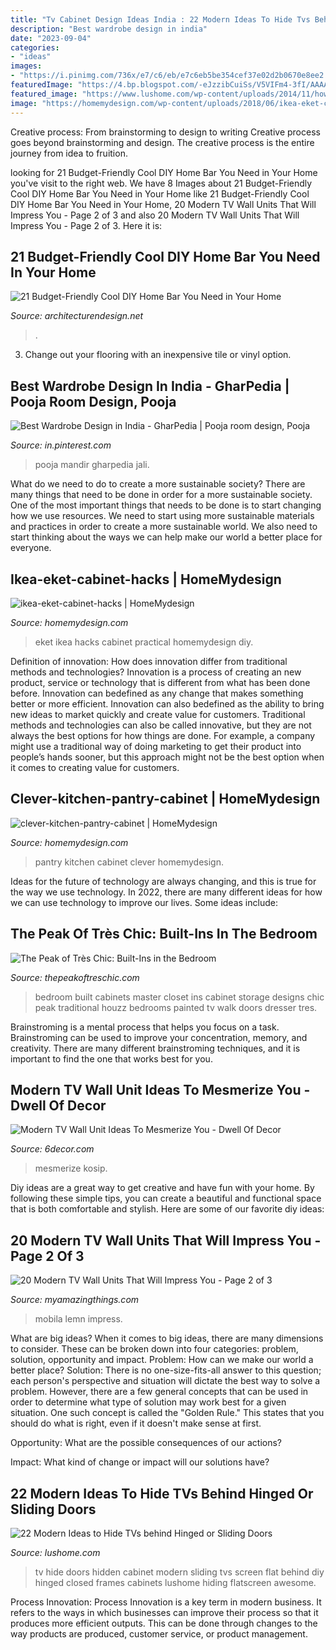 ```yaml
---
title: "Tv Cabinet Design Ideas India : 22 Modern Ideas To Hide Tvs Behind Hinged Or Sliding Doors"
description: "Best wardrobe design in india"
date: "2023-09-04"
categories:
- "ideas"
images:
- "https://i.pinimg.com/736x/e7/c6/eb/e7c6eb5be354cef37e02d2b0670e8ee2.jpg"
featuredImage: "https://4.bp.blogspot.com/-eJzzibCuiSs/V5VIFm4-3fI/AAAAAAAApLo/HgFwSne0shYSUeakZCmq7Bnqjz-NahKWACLcB/s1600/8.jpg"
featured_image: "https://www.lushome.com/wp-content/uploads/2014/11/how-hide-tv-doors-decorative-panels-15.jpg"
image: "https://homemydesign.com/wp-content/uploads/2018/06/ikea-eket-cabinet-hacks.jpg"
---
```



Creative process: From brainstorming to design to writing
Creative process goes beyond brainstorming and design. The creative process is the entire journey from idea to fruition.

	

		
looking for 21 Budget-Friendly Cool DIY Home Bar You Need in Your Home you've visit to the right web. We have 8 Images about 21 Budget-Friendly Cool DIY Home Bar You Need in Your Home like 21 Budget-Friendly Cool DIY Home Bar You Need in Your Home, 20 Modern TV Wall Units That Will Impress You - Page 2 of 3 and also 20 Modern TV Wall Units That Will Impress You - Page 2 of 3. Here it is:
		
    
## 21 Budget-Friendly Cool DIY Home Bar You Need In Your Home

<img loading=lazy src="https://cdn.architecturendesign.net/wp-content/uploads/2015/04/AD-DIY-Home-Bar-17.jpg" onerror="this.onerror=null;this.src='https://tse2.mm.bing.net/th?id=OIP.bLrXc1NFNDZFI8XtuOB1FAHaJ4&amp;pid=15.1';" alt="21 Budget-Friendly Cool DIY Home Bar You Need in Your Home">

_Source: architecturendesign.net_

>. 

	

3. Change out your flooring with an inexpensive tile or vinyl option.

    
## Best Wardrobe Design In India - GharPedia | Pooja Room Design, Pooja

<img loading=lazy src="https://i.pinimg.com/736x/e7/c6/eb/e7c6eb5be354cef37e02d2b0670e8ee2.jpg" onerror="this.onerror=null;this.src='https://tse1.mm.bing.net/th?id=OIP.0Og04lrM_y1pQnzZyqTGZwHaJ4&amp;pid=15.1';" alt="Best Wardrobe Design in India - GharPedia | Pooja room design, Pooja">

_Source: in.pinterest.com_

>pooja mandir gharpedia jali. 

	

What do we need to do to create a more sustainable society?
There are many things that need to be done in order for a more sustainable society. One of the most important things that needs to be done is to start changing how we use resources. We need to start using more sustainable materials and practices in order to create a more sustainable world. We also need to start thinking about the ways we can help make our world a better place for everyone.

    
## Ikea-eket-cabinet-hacks | HomeMydesign

<img loading=lazy src="https://homemydesign.com/wp-content/uploads/2018/06/ikea-eket-cabinet-hacks.jpg" onerror="this.onerror=null;this.src='https://tse4.mm.bing.net/th?id=OIP.xRcDEIgrw4gjmO0t_aR_EgHaJ4&amp;pid=15.1';" alt="ikea-eket-cabinet-hacks | HomeMydesign">

_Source: homemydesign.com_

>eket ikea hacks cabinet practical homemydesign diy. 

	

Definition of innovation: How does innovation differ from traditional methods and technologies?
Innovation is a process of creating an new product, service or technology that is different from what has been done before. Innovation can bedefined as any change that makes something better or more efficient. Innovation can also bedefined as the ability to bring new ideas to market quickly and create value for customers. 
Traditional methods and technologies can also be called innovative, but they are not always the best options for how things are done. For example, a company might use a traditional way of doing marketing to get their product into people’s hands sooner, but this approach might not be the best option when it comes to creating value for customers.

    
## Clever-kitchen-pantry-cabinet | HomeMydesign

<img loading=lazy src="https://homemydesign.com/wp-content/uploads/2019/05/clever-kitchen-pantry-cabinet.jpg" onerror="this.onerror=null;this.src='https://tse2.mm.bing.net/th?id=OIP.pYJywbgt04f8EPZGRooLhQHaLw&amp;pid=15.1';" alt="clever-kitchen-pantry-cabinet | HomeMydesign">

_Source: homemydesign.com_

>pantry kitchen cabinet clever homemydesign. 

	

Ideas for the future of technology are always changing, and this is true for the way we use technology. In 2022, there are many different ideas for how we can use technology to improve our lives. Some ideas include: 

    
## The Peak Of Très Chic: Built-Ins In The Bedroom

<img loading=lazy src="http://1.bp.blogspot.com/-5kpPYKuyODc/UYnQm-VO0OI/AAAAAAAAOb8/pm3kE0XVOeg/s1600/31286deeae43b5d82fd679f34eaf5ee0.jpg" onerror="this.onerror=null;this.src='https://tse3.mm.bing.net/th?id=OIP.f3fcdk8EFb6a4G2IdLGKBgHaJ4&amp;pid=15.1';" alt="The Peak of Très Chic: Built-Ins in the Bedroom">

_Source: thepeakoftreschic.com_

>bedroom built cabinets master closet ins cabinet storage designs chic peak traditional houzz bedrooms painted tv walk doors dresser tres. 

	

Brainstroming is a mental process that helps you focus on a task. Brainstroming can be used to improve your concentration, memory, and creativity. There are many different brainstroming techniques, and it is important to find the one that works best for you.

    
## Modern TV Wall Unit Ideas To Mesmerize You - Dwell Of Decor

<img loading=lazy src="https://4.bp.blogspot.com/-eJzzibCuiSs/V5VIFm4-3fI/AAAAAAAApLo/HgFwSne0shYSUeakZCmq7Bnqjz-NahKWACLcB/s1600/8.jpg" onerror="this.onerror=null;this.src='https://tse4.mm.bing.net/th?id=OIP.GZ5s64EGGuTLDOoR6P1vOwHaHa&amp;pid=15.1';" alt="Modern TV Wall Unit Ideas To Mesmerize You - Dwell Of Decor">

_Source: 6decor.com_

>mesmerize kosip. 

	

Diy ideas are a great way to get creative and have fun with your home. By following these simple tips, you can create a beautiful and functional space that is both comfortable and stylish. Here are some of our favorite diy ideas: 

    
## 20 Modern TV Wall Units That Will Impress You - Page 2 Of 3

<img loading=lazy src="https://myamazingthings.com/wp-content/uploads/2016/12/abw_dorade_eml.jpg" onerror="this.onerror=null;this.src='https://tse3.mm.bing.net/th?id=OIP.odeN7IFLdFx9DZu1oPjGxQHaGY&amp;pid=15.1';" alt="20 Modern TV Wall Units That Will Impress You - Page 2 of 3">

_Source: myamazingthings.com_

>mobila lemn impress. 

	

What are big ideas?
When it comes to big ideas, there are many dimensions to consider. These can be broken down into four categories: problem, solution, opportunity and impact. 
Problem: How can we make our world a better place? 
Solution: There is no one-size-fits-all answer to this question; each person's perspective and situation will dictate the best way to solve a problem. However, there are a few general concepts that can be used in order to determine what type of solution may work best for a given situation. One such concept is called the "Golden Rule." This states that you should do what is right, even if it doesn't make sense at first. 

Opportunity: What are the possible consequences of our actions? 

Impact: What kind of change or impact will our solutions have?

    
## 22 Modern Ideas To Hide TVs Behind Hinged Or Sliding Doors

<img loading=lazy src="https://www.lushome.com/wp-content/uploads/2014/11/how-hide-tv-doors-decorative-panels-15.jpg" onerror="this.onerror=null;this.src='https://tse4.mm.bing.net/th?id=OIP.nBg8ik-865F4l7sZx02V0AAAAA&amp;pid=15.1';" alt="22 Modern Ideas to Hide TVs behind Hinged or Sliding Doors">

_Source: lushome.com_

>tv hide doors hidden cabinet modern sliding tvs screen flat behind diy hinged closed frames cabinets lushome hiding flatscreen awesome. 

	

Process Innovation:
Process Innovation is a key term in modern business. It refers to the ways in which businesses can improve their process so that it produces more efficient outputs. This can be done through changes to the way products are produced, customer service, or product management.

